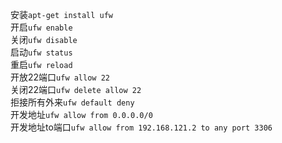 安装`apt-get install ufw`  
开启`ufw enable `  
关闭`ufw disable`  
启动`ufw status`  
重启`ufw reload`  
开放22端口`ufw allow 22`  
关闭22端口`ufw delete allow 22`  
拒接所有外来`ufw default deny`  
开发地址`ufw allow from 0.0.0.0/0 `  
开发地址to端口`ufw allow from 192.168.121.2 to any port 3306`
